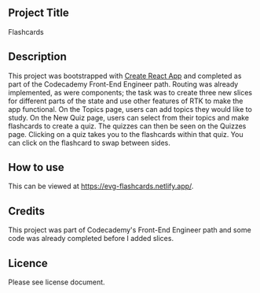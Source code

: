 ## Project Title
Flashcards
## Description
This project was bootstrapped with [Create React App](https://github.com/facebook/create-react-app) and completed as part of the Codecademy Front-End Engineer path. Routing was already implemented, as were components; the task was to create three new slices for different parts of the state and use other features of RTK to make the app functional. On the Topics page, users can add topics they would like to study. On the New Quiz page, users can select from their topics and make flashcards to create a quiz. The quizzes can then be seen on the Quizzes page. Clicking on a quiz takes you to the flashcards within that quiz. You can click on the flashcard to swap between sides.
## How to use
This can be viewed at https://evg-flashcards.netlify.app/. 
## Credits
This project was part of Codecademy's Front-End Engineer path and some code was already completed before I added slices.
## Licence
Please see license document.


